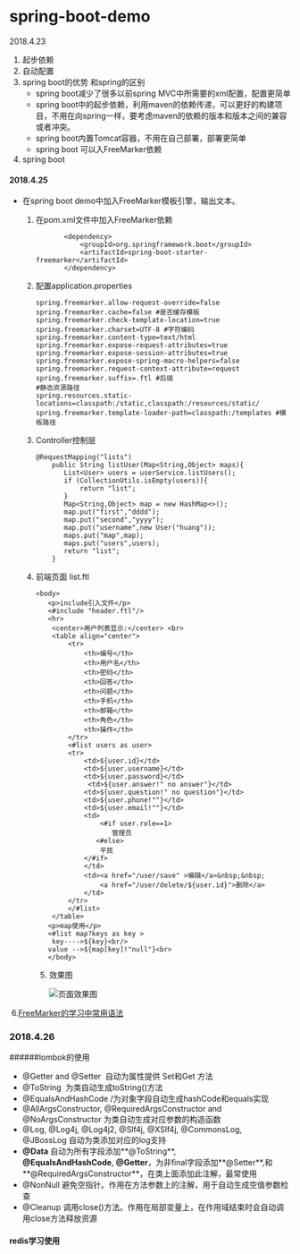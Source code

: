 # spring-boot-demo
2018.4.23


1. 起步依赖
2. 自动配置
3. spring boot的优势 和spring的区别
   - spring boot减少了很多以前spring MVC中所需要的xml配置，配置更简单
   - spring boot中的起步依赖，利用maven的依赖传递，可以更好的构建项目，不用在向spring一样，要考虑maven的依赖的版本和版本之间的兼容或者冲突。
   - spring boot内置Tomcat容器，不用在自己部署，部署更简单
   - spring boot 可以入FreeMarker依赖
4. spring boot 


#### 2018.4.25

* 在spring boot demo中加入FreeMarker模板引擎，输出文本。

  1. 在pom.xml文件中加入FreeMarker依赖

     ```
            <dependency>
     			<groupId>org.springframework.boot</groupId>
     			<artifactId>spring-boot-starter-freemarker</artifactId>
     		</dependency>
     ```

  2. 配置application.properties

     ```
     spring.freemarker.allow-request-override=false
     spring.freemarker.cache=false #是否缓存模板
     spring.freemarker.check-template-location=true
     spring.freemarker.charset=UTF-8 #字符编码
     spring.freemarker.content-type=text/html
     spring.freemarker.expose-request-attributes=true
     spring.freemarker.expose-session-attributes=true
     spring.freemarker.expose-spring-macro-helpers=false
     spring.freemarker.request-context-attribute=request
     spring.freemarker.suffix=.ftl #后缀
     #静态资源路径
     spring.resources.static-locations=classpath:/static,classpath:/resources/static/
     spring.freemarker.template-loader-path=classpath:/templates #模板路径
     ```

  3. Controller控制层

     ```
     @RequestMapping("lists")
         public String listUser(Map<String,Object> maps){
            List<User> users = userService.listUsers();
            if (CollectionUtils.isEmpty(users)){
                return "list";
            }
            Map<String,Object> map = new HashMap<>();
            map.put("first","dddd");
            map.put("second","yyyy");
            map.put("username",new User("huang"));
            maps.put("map",map);
            maps.put("users",users);
            return "list";
         }
     ```

  4. 前端页面 list.ftl

     ```
     <body>
        <p>include引入文件</p>
        <#include "header.ftl"/>
        <hr>
         <center>用户列表显示:</center> <br>
         <table align="center">
             <tr>
                 <th>编号</th>
                 <th>用户名</th>
                 <th>密码</th>
                 <th>回答</th>
                 <th>问题</th>
                 <th>手机</th>
                 <th>邮箱</th>
                 <th>角色</th>
                 <th>操作</th>
             </tr>
             <#list users as user>
             <tr>
                 <td>${user.id}</td>
                 <td>${user.username}</td>
                 <td>${user.password}</td>
                  <td>${user.answer!" no answer"}</td>
                 <td>${user.question!" no question"}</td>
                 <td>${user.phone!""}</td>
                 <td>${user.email!""}</td>
                 <td>
                     <#if user.role==1>
                        管理员
                    <#else>
                     平民
                 </#if>
                 </td>
                 <td><a href="/user/save" >编辑</a>&nbsp;&nbsp;
                     <a href="/user/delete/${user.id}">删除</a>
                 </td>
             </tr>
             </#list>
         </table>
        <p>map使用</p>
        <#list map?keys as key >
         key---->${key}<br/>
        value -->${map[key]!"null"}<br>
        </body>
     ```

     5. 效果图

        ![页面效果图](http://img.studyhuang.cn/freemarker.jpg)

​    6.[FreeMarker的学习中常用语法](http://studyhuang.cn/2018/04/25/1/#more)

### 2018.4.26

######lombok的使用  

* @Getter and @Setter  自动为属性提供 Set和Get 方法
* @ToString  为类自动生成toString()方法
* @EqualsAndHashCode /为对象字段自动生成hashCode和equals实现
* @AllArgsConstructor, @RequiredArgsConstructor and @NoArgsConstructor 为类自动生成对应参数的构造函数
* @Log, @Log4j, @Log4j2, @Slf4j, @XSlf4j, @CommonsLog, @JBossLog 自动为类添加对应的log支持
* **@Data** 自动为所有字段添加**@ToString**, **@EqualsAndHashCode**, **@Getter**，为非final字段添加**@Setter**,和**@RequiredArgsConstructor**，在类上面添加此注解，最常使用
* @NonNull 避免空指针。作用在方法参数上的注解，用于自动生成空值参数检查
* @Cleanup 调用close()方法。作用在局部变量上，在作用域结束时会自动调用close方法释放资源

#### redis学习使用



 